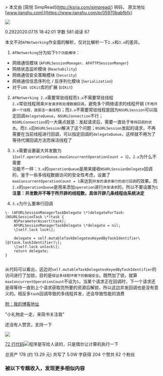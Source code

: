 \> 本文由 \[简悦 SimpRead\](http://ksria.com/simpread/) 转码， 原文地址 \[www.jianshu.com\](https://www.jianshu.com/p/05970babfbfc)

[![](https://upload.jianshu.io/users/upload_avatars/1948913/008144fb-c740-4829-8f85-df093af99f37.jpg?imageMogr2/auto-orient/strip|imageView2/1/w/96/h/96/format/webp)](https://www.jianshu.com/u/ad4630427de8)

0.2922020.07.15 18:42:01 字数 581 阅读 67

本文不对`AFNetworking`作全面的解析，仅对比解析一下`2.x`和`3.x`的差异。

1.  `AFNetworking`分为如下`5个功能模块`：

*   网络通信模块 (`AFURLSessionManager、AFHTTPSessionManger`)
*   网络状态监听模块 (`Reachability`)
*   网络通信安全策略模块 (`Security`)
*   网络通信信息序列化 / 反序列化模块 (`Serialization`)
*   对于`iOS UIKit`库的扩展 (`UIKit`)

2.  `AFNetworking 2.x`需要常驻线程而`3.x`不需要常驻线程  
    `2.x`常驻线程用来`并发请求和处理数据回调`，避免多个网络请求的线程开销 (`不用开辟一个线程，就保活一条线程`)；而`3.x`不需要常驻线程是因为`NSURLSession`可以指定回调`delegateQueue`，`NSURLConnection`不行；  
    `NSURLConnection`的一大痛点就是：发起请求后，需要一直处于`等待回调的状态`。而`3.x`后`NSURLSession`解决了这个问题；`NSURLSession`发起的请求，不再需要在当前线程进行回调，可以指定回调的`delegateQueue`，这样就不用为了等待代理回调方法而保活线程了
    
3.  `3.x`需要设置最大并发数为`1`(`self.operationQueue.maxConcurrentOperationCount = 1`)，`2.x`为什么不需要  
    功能不一样：`3.x`的`operationQueue`是用来接收`NSURLSessionDelegate`回调的，鉴于一些多线程数据访问的安全性考虑，设置了`maxConcurrentOperationCount = 1`来达到`并发的请求串行的进行回调`的效果。而`2.x`的`operationQueue`是用来添加`operation`进行`并发请求`的，所以不要设置为`1`  
    **注意：并发数并不等于所开辟的线程数，具体开辟几条线程由系统决定**
    
4.  `3.x`为什么要串行回调
    

```
\- (AFURLSessionManagerTaskDelegate \*)delegateForTask:(NSURLSessionTask \*)task {
    NSParameterAssert(task);
    AFURLSessionManagerTaskDelegate \*delegate = nil;
    \[self.lock lock\];
    
    delegate = self.mutableTaskDelegatesKeyedByTaskIdentifier\[@(task.taskIdentifier)\];
    \[self.lock unlock\];
    return delegate;
}


```

从代码可以看出，这边对`self.mutableTaskDelegatesKeyedByTaskIdentifier`的访问进行了加锁，目的是`保证多线程环境下的数据安全`。既然加了锁，就算`maxConcurrentOperationCount`不设为`1`，当某个请求正在回调时，下一个请求还是得等待一直到上个请求获取完所要的资源后解锁，所以这边并发回调也是没有意义的。相反多`task`回调导致的多线程并发，还会导致性能的浪费

[附：我的博客地址](https://links.jianshu.com/go?to=https%3A%2F%2Fgsl201600.github.io%2F2020%2F07%2F08%2FiOS%25E5%2588%259D%25E6%258E%25A2AFNetworking%2F)

"小礼物走一走，来简书关注我"

还没有人赞赏，支持一下

[![](https://upload.jianshu.io/users/upload_avatars/1948913/008144fb-c740-4829-8f85-df093af99f37.jpg?imageMogr2/auto-orient/strip|imageView2/1/w/100/h/100/format/webp)](https://www.jianshu.com/u/ad4630427de8)

[72 行代码](https://www.jianshu.com/u/ad4630427de8 "72行代码")[![](https://upload.jianshu.io/user_badge/d60756bb-83ca-4515-9eda-a8cd7c72e188)](https://www.jianshu.com/p/3bc50b869c89)程序是写给人读的，只是偶尔让计算机执行一下

总资产 178 (约 13.29 元) 共写了 5.0W 字获得 204 个赞共 62 个粉丝

### 被以下专题收入，发现更多相似内容